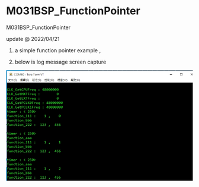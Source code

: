 # M031BSP_FunctionPointer
 M031BSP_FunctionPointer

update @ 2022/04/21

1. a simple function pointer example , 

2. below is log message screen capture

![image](https://github.com/released/M031BSP_FunctionPointer/blob/main/LOG.jpg)




